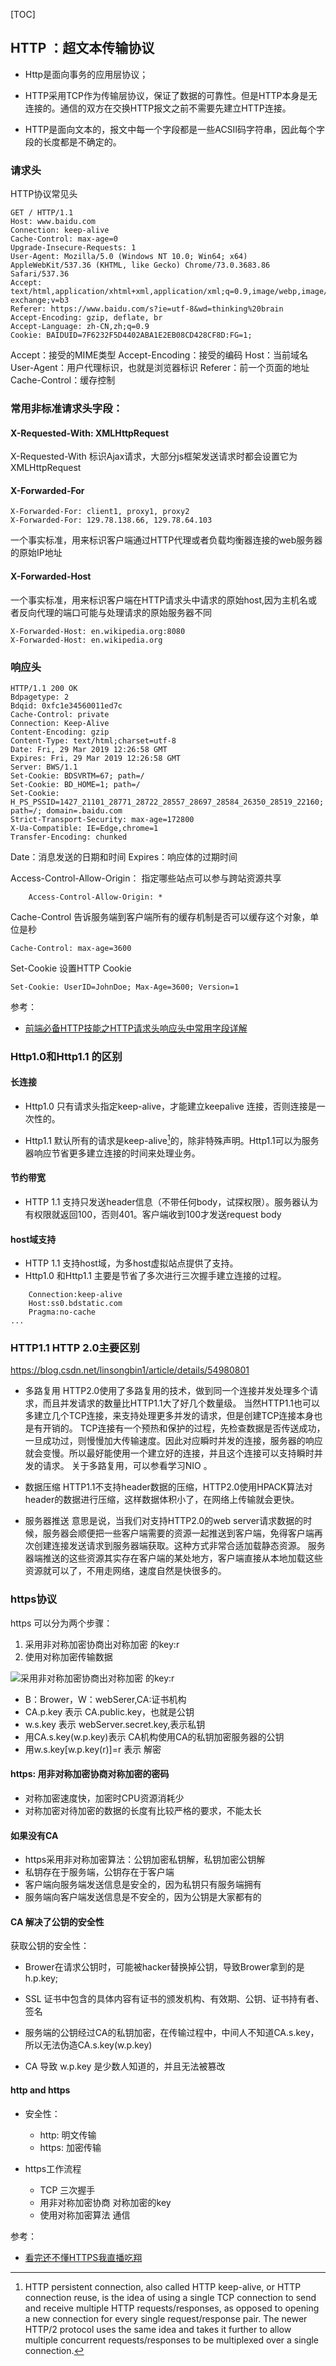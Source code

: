 [TOC]

 


## HTTP ：超文本传输协议

+ Http是面向事务的应用层协议；
+ HTTP采用TCP作为传输层协议，保证了数据的可靠性。但是HTTP本身是无连接的。通信的双方在交换HTTP报文之前不需要先建立HTTP连接。

+ HTTP是面向文本的，报文中每一个字段都是一些ACSII码字符串，因此每个字段的长度都是不确定的。



### 请求头

HTTP协议常见头


```
GET / HTTP/1.1
Host: www.baidu.com
Connection: keep-alive
Cache-Control: max-age=0
Upgrade-Insecure-Requests: 1
User-Agent: Mozilla/5.0 (Windows NT 10.0; Win64; x64) AppleWebKit/537.36 (KHTML, like Gecko) Chrome/73.0.3683.86 Safari/537.36
Accept: text/html,application/xhtml+xml,application/xml;q=0.9,image/webp,image/apng,*/*;q=0.8,application/signed-exchange;v=b3
Referer: https://www.baidu.com/s?ie=utf-8&wd=thinking%20brain
Accept-Encoding: gzip, deflate, br
Accept-Language: zh-CN,zh;q=0.9
Cookie: BAIDUID=7F6232F5D4402ABA1E2EB08CD428CF8D:FG=1;
```


Accept：接受的MIME类型
Accept-Encoding：接受的编码
Host：当前域名
User-Agent：用户代理标识，也就是浏览器标识
Referer：前一个页面的地址
Cache-Control：缓存控制


### 常用非标准请求头字段：

#### X-Requested-With: XMLHttpRequest
X-Requested-With 标识Ajax请求，大部分js框架发送请求时都会设置它为XMLHttpRequest

#### X-Forwarded-For 
```
X-Forwarded-For: client1, proxy1, proxy2
X-Forwarded-For: 129.78.138.66, 129.78.64.103
```

一个事实标准，用来标识客户端通过HTTP代理或者负载均衡器连接的web服务器的原始IP地址


#### X-Forwarded-Host 

一个事实标准，用来标识客户端在HTTP请求头中请求的原始host,因为主机名或者反向代理的端口可能与处理请求的原始服务器不同

```
X-Forwarded-Host: en.wikipedia.org:8080
X-Forwarded-Host: en.wikipedia.org
```


### 响应头

```
HTTP/1.1 200 OK
Bdpagetype: 2
Bdqid: 0xfc1e34560011ed7c
Cache-Control: private
Connection: Keep-Alive
Content-Encoding: gzip
Content-Type: text/html;charset=utf-8
Date: Fri, 29 Mar 2019 12:26:58 GMT
Expires: Fri, 29 Mar 2019 12:26:58 GMT
Server: BWS/1.1
Set-Cookie: BDSVRTM=67; path=/
Set-Cookie: BD_HOME=1; path=/
Set-Cookie: H_PS_PSSID=1427_21101_28771_28722_28557_28697_28584_26350_28519_22160; path=/; domain=.baidu.com
Strict-Transport-Security: max-age=172800
X-Ua-Compatible: IE=Edge,chrome=1
Transfer-Encoding: chunked
```

Date：消息发送的日期和时间
Expires：响应体的过期时间



Access-Control-Allow-Origin： 指定哪些站点可以参与跨站资源共享
```
	Access-Control-Allow-Origin: *
```



Cache-Control 告诉服务端到客户端所有的缓存机制是否可以缓存这个对象，单位是秒
```
Cache-Control: max-age=3600
```

Set-Cookie 设置HTTP Cookie
```
Set-Cookie: UserID=JohnDoe; Max-Age=3600; Version=1
```

参考：
+ [前端必备HTTP技能之HTTP请求头响应头中常用字段详解](https://www.cnblogs.com/chunlei36/p/6927365.html)

### Http1.0和Http1.1 的区别



#### 长连接

- Http1.0 只有请求头指定keep-alive，才能建立keepalive 连接，否则连接是一次性的。

- Http1.1 默认所有的请求是keep-alive[^1]的，除非特殊声明。Http1.1可以为服务器响应节省更多建立连接的时间来处理业务。

#### 节约带宽
- HTTP 1.1 支持只发送header信息（不带任何body，试探权限）。服务器认为有权限就返回100，否则401。客户端收到100才发送request body

#### host域支持
- HTTP 1.1 支持host域，为多host虚拟站点提供了支持。
- Http1.0 和Http1.1 主要是节省了多次进行三次握手建立连接的过程。


[^1]: HTTP persistent connection, also called HTTP keep-alive, or HTTP connection reuse, is the idea of using a single TCP connection to send and receive multiple HTTP requests/responses, as opposed to opening a new connection for every single request/response pair. The newer HTTP/2 protocol uses the same idea and takes it further to allow multiple concurrent requests/responses to be multiplexed over a single connection.


```
	Connection:keep-alive
	Host:ss0.bdstatic.com
	Pragma:no-cache
...
```

### HTTP1.1 HTTP 2.0主要区别

https://blog.csdn.net/linsongbin1/article/details/54980801

+ 多路复用
HTTP2.0使用了多路复用的技术，做到同一个连接并发处理多个请求，而且并发请求的数量比HTTP1.1大了好几个数量级。
当然HTTP1.1也可以多建立几个TCP连接，来支持处理更多并发的请求，但是创建TCP连接本身也是有开销的。
TCP连接有一个预热和保护的过程，先检查数据是否传送成功，一旦成功过，则慢慢加大传输速度。因此对应瞬时并发的连接，服务器的响应就会变慢。所以最好能使用一个建立好的连接，并且这个连接可以支持瞬时并发的请求。
关于多路复用，可以参看学习NIO 。

+ 数据压缩
HTTP1.1不支持header数据的压缩，HTTP2.0使用HPACK算法对header的数据进行压缩，这样数据体积小了，在网络上传输就会更快。

+ 服务器推送
意思是说，当我们对支持HTTP2.0的web server请求数据的时候，服务器会顺便把一些客户端需要的资源一起推送到客户端，免得客户端再次创建连接发送请求到服务器端获取。这种方式非常合适加载静态资源。
服务器端推送的这些资源其实存在客户端的某处地方，客户端直接从本地加载这些资源就可以了，不用走网络，速度自然是快很多的。




### https协议



https 可以分为两个步骤：

1. 采用非对称加密协商出对称加密 的key:r
2. 使用对称加密传输数据


![采用非对称加密协商出对称加密 的key:r](.images/http和https详解/2019-03-02-14-38-24.png)


+ B：Brower，W：webSerer,CA:证书机构
+ CA.p.key 表示 CA.public.key，也就是公钥
+ w.s.key 表示 webServer.secret.key,表示私钥
+ 用CA.s.key(w.p.key)表示 CA机构使用CA的私钥加密服务器的公钥
+ 用w.s.key[w.p.key(r)]=r 表示 解密


#### https: 用非对称加密协商对称加密的密码

+ 对称加密速度快，加密时CPU资源消耗少
+ 对称加密对待加密的数据的长度有比较严格的要求，不能太长



#### 如果没有CA

+ https采用非对称加密算法：公钥加密私钥解，私钥加密公钥解
+ 私钥存在于服务端，公钥存在于客户端
+ 客户端向服务端发送信息是安全的，因为私钥只有服务端拥有
+ 服务端向客户端发送信息是不安全的，因为公钥是大家都有的


#### CA 解决了公钥的安全性

获取公钥的安全性：

+ Brower在请求公钥时，可能被hacker替换掉公钥，导致Brower拿到的是h.p.key;
+ SSL 证书中包含的具体内容有证书的颁发机构、有效期、公钥、证书持有者、签名



+ 服务端的公钥经过CA的私钥加密，在传输过程中，中间人不知道CA.s.key，所以无法伪造CA.s.key(w.p.key)
+ CA 导致 w.p.key 是少数人知道的，并且无法被篡改

#### http and https
+ 安全性：
	+ http:	明文传输
	+ https: 加密传输

+ https工作流程
	+ TCP 三次握手
	+ 用非对称加密协商 对称加密的key
	+ 使用对称加密算法 通信


参考：
+ [看完还不懂HTTPS我直播吃翔](https://zhuanlan.zhihu.com/p/25976060)